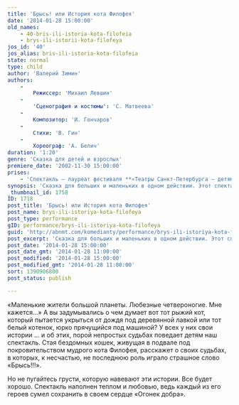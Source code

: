 ```yaml
---
title: 'Брысь! или История кота Филофея'
date: '2014-01-28 15:00:00'
old_names:
    - 40-bris-ili-istoria-kota-filofeia
    - brys-ili-istorii-kota-filofeya
jos_id: '40'
jos_alias: bris-ili-istoria-kota-filofeia
state: normal
type: child
author: 'Валерий Зимин'
authors:
    -
        Режиссер: 'Михаил Левшин'
    -
        'Сценография и костюмы': 'С. Матвеева'
    -
        Композитор: 'И. Гончаров'
    -
        Стихи: 'В. Гин'
    -
        Хореограф: 'А. Белич'
duration: '1:20'
genre: 'Сказка для детей и взрослых'
premiere_date: '2002-11-30 15:00:00'
prises:
    - 'Спектакль – лауреат фестиваля **«Театры Санкт-Петербурга – детям»**. Приз за лучший актерский ансамбль.'
synopsis: 'Сказка для больших и маленьких в одном действии. Этот спектакль ценен тем, что пробуждает в маленьких зрителях чувство сострадания и нежности к маленьким четвероногим существам. Спектакль — лауреат фестиваля Театры Санкт-Петербурга — детям — Приз за лучший актерский ансамбль.'
_thumbnail_id: 1758
ID: 1718
post_title: 'Брысь! или История кота Филофея'
post_name: brys-ili-istoriya-kota-filofeya
post_type: performance
gID: performance/brys-ili-istoriya-kota-filofeya
guid: 'http://abnmt.com/komedianty/performance/brys-ili-istoriya-kota-filofeya'
post_excerpt: 'Сказка для больших и маленьких в одном действии. Этот спектакль ценен тем, что пробуждает в маленьких зрителях чувство сострадания и нежности к маленьким четвероногим существам. Спектакль — лауреат фестиваля Театры Санкт-Петербурга — детям — Приз за лучший актерский ансамбль.'
post_date: '2014-01-28 15:00:00'
post_date_gmt: '2014-01-28 11:00:00'
post_modified: '2014-01-28 15:00:00'
post_modified_gmt: '2014-01-28 11:00:00'
sort: 1390906800
post_status: publish

---
```


«Маленькие жители большой планеты. Любезные четвероногие. Мне кажется...» А вы задумывались о чем думает вот тот рыжий кот, который пытается укрыться от дождя под деревянной лавкой или тот белый котенок, юрко прячущийся под машиной? У всех у них свои истории ... и об этих, порой непростых судьбах поведает детям наш спектакль. Стая бездомных кошек, живущая в подвале под покровительством мудрого кота Филофея, расскажет о своих судьбах, в которых, к несчастью, не последнюю роль играло страшное слово «Брысь!!!».


Но не пугайтесь грусти, которую навевают эти истории. Все будет хорошо. Спектакль наполнен теплом и любовью, ведь каждый из его героев сумел сохранить в своем сердце «Огонек добра».